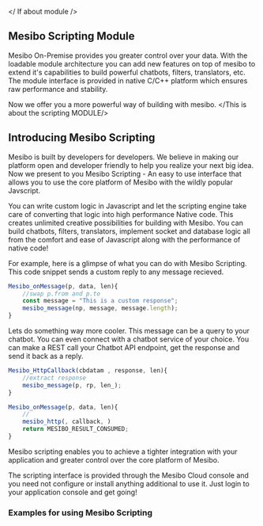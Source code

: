 </ If about module />
## Mesibo Scripting Module

Mesibo On-Premise provides you greater control over your data. With the loadable module architecture you can add new features on top of mesibo to extend it's capabilities to build powerful chatbots, filters, translators, etc.
The module interface is provided in native C/C++ platform which ensures raw performance and stability.

Now we offer you a more powerful way of building with mesibo.
</This is about the scripting MODULE/>

## Introducing Mesibo Scripting 
Mesibo is built by developers for developers. We believe in making our platform open and developer friendly to help you realize your next big idea. Now we present to you Mesibo Scripting - An easy to use interface that allows you to use the core platform of Mesibo with the wildly popular Javscript.

You can write custom logic in Javascript and let the scripting engine take care of converting that logic into high performance Native code. This creates unlimited creative possibilities for building with Mesibo. You can build chatbots, filters, translators, implement socket and database logic all from the comfort and ease of Javascript along with the performance of native code!

For example, here is a glimpse of what you can do with Mesibo Scripting. This code snippet sends a custom reply to any message recieved. 
```javascript
Mesibo_onMessage(p, data, len){
	//swap p.from and p.to
	const message = "This is a custom response";
	mesibo_message(np, message, message.length);
}
```
Lets do something way more cooler. This message can be a query to your chatbot. You can even connect with a chatbot service of your choice. You can make a REST call your Chatbot API endpoint, get the response and send it back as a reply.
```javascript
Mesibo_HttpCallback(cbdatam , response, len){
	//extract response
	mesibo_message(p, rp, len_);
}

Mesibo_onMessage(p, data, len){
	//
	mesibo_http(, callback, )
	return MESIBO_RESULT_CONSUMED;	
}
```
Mesibo scripting enables you to achieve a tighter integration with your application and greater control over the core platform of Mesibo.

The scripting interface is provided through the Mesibo Cloud console and you need not configure or install anything additional to use it. Just login to your application console and get going!

### Examples for using Mesibo Scripting
